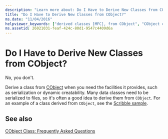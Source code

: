 ```yaml
---
description: "Learn more about: Do I Have to Derive New Classes from CObject?"
title: "Do I Have to Derive New Classes from CObject?"
ms.date: "11/04/2016"
helpviewer_keywords: ["derived classes [MFC], from CObject", "CObject class [MFC], when to use"]
ms.assetid: 26021031-feaf-424c-80d1-9547c4409d6a
---
```

# Do I Have to Derive New Classes from CObject?

No, you don't.

Derive a class from [CObject](reference/cobject-class.md) when you need the facilities it provides, such as serialization or dynamic creatability. Many data classes need to be serialized to files, so it's often a good idea to derive them from `CObject`. For an example of a class derived from `CObject`, see the [Scribble sample](../overview/visual-cpp-samples.md).

## See also

[CObject Class: Frequently Asked Questions](cobject-class-frequently-asked-questions.md)
